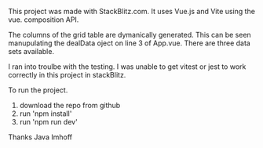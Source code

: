 This project was made with StackBlitz.com. It uses Vue.js and Vite using the vue. composition API.

The columns of the grid table are dymanically generated. This can be seen manupulating the dealData oject on line 3 of App.vue. There are three data sets available.

I ran into troulbe with the testing. I was unable to get vitest or jest to work correctly in this project in stackBlitz. 

To run the project.
1) download the repo from github
2) run 'npm install'
3) run 'npm run dev'

Thanks
Java Imhoff
   
